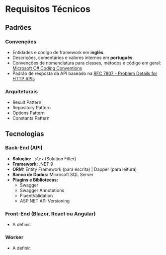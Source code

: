 # Requisitos Técnicos

## Padrões

### Convenções

- Entidades e código de framework em **inglês**.
- Descrições, comentários e valores internos em **português**.
- Convenções de nomenclatura para classes, métodos e código em geral:
  [Microsoft C# Coding Conventions](https://learn.microsoft.com/en-us/dotnet/csharp/fundamentals/coding-style/coding-conventions)
- Padrão de resposta da API baseado na [RFC 7807 - Problem Details for HTTP APIs](https://datatracker.ietf.org/doc/html/rfc7807)

### Arquiteturais

- Result Pattern
- Repository Pattern
- Options Pattern
- Constants Pattern

## Tecnologias

### Back-End (API)

- **Solução:** `.slnx` (Solution Filter)
- **Framework:** .NET 9
- **ORM:** Entity Framework (para escrita) | Dapper (para leitura)
- **Banco de Dados:** Microsoft SQL Server
- **Plugins e Bibliotecas:**
  - Swagger
  - Swagger Annotations
  - FluentValidation
  - ASP.NET API Versioning

### Front-End (Blazor, React ou Angular)

- A definir.

### Worker

- A definir.
